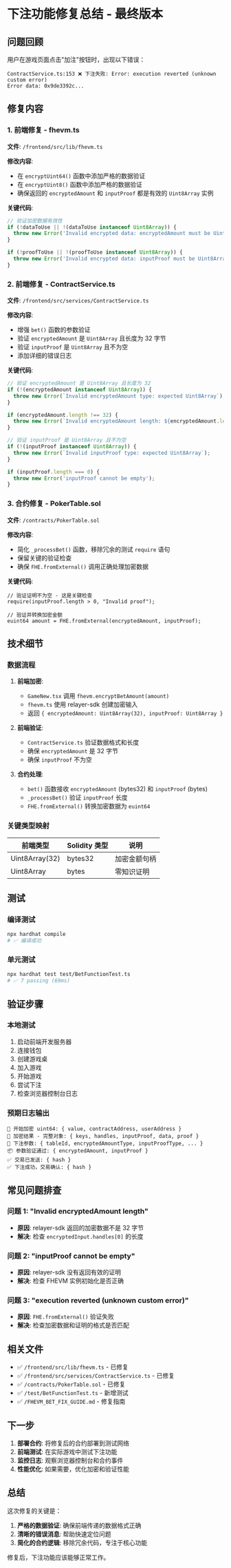 # 下注功能修复总结 - 最终版本

## 问题回顾

用户在游戏页面点击"加注"按钮时，出现以下错误：
```
ContractService.ts:153 ❌ 下注失败: Error: execution reverted (unknown custom error)
Error data: 0x9de3392c...
```

## 修复内容

### 1. 前端修复 - fhevm.ts

**文件**: `/frontend/src/lib/fhevm.ts`

**修改内容**:
- 在 `encryptUint64()` 函数中添加严格的数据验证
- 在 `encryptUint8()` 函数中添加严格的数据验证
- 确保返回的 `encryptedAmount` 和 `inputProof` 都是有效的 `Uint8Array` 实例

**关键代码**:
```typescript
// 验证加密数据有效性
if (!dataToUse || !(dataToUse instanceof Uint8Array)) {
  throw new Error('Invalid encrypted data: encryptedAmount must be Uint8Array');
}

if (!proofToUse || !(proofToUse instanceof Uint8Array)) {
  throw new Error('Invalid encrypted data: inputProof must be Uint8Array');
}
```

### 2. 前端修复 - ContractService.ts

**文件**: `/frontend/src/services/ContractService.ts`

**修改内容**:
- 增强 `bet()` 函数的参数验证
- 验证 `encryptedAmount` 是 `Uint8Array` 且长度为 32 字节
- 验证 `inputProof` 是 `Uint8Array` 且不为空
- 添加详细的错误日志

**关键代码**:
```typescript
// 验证 encryptedAmount 是 Uint8Array 且长度为 32
if (!(encryptedAmount instanceof Uint8Array)) {
  throw new Error(`Invalid encryptedAmount type: expected Uint8Array`);
}

if (encryptedAmount.length !== 32) {
  throw new Error(`Invalid encryptedAmount length: ${encryptedAmount.length}, expected 32`);
}

// 验证 inputProof 是 Uint8Array 且不为空
if (!(inputProof instanceof Uint8Array)) {
  throw new Error(`Invalid inputProof type: expected Uint8Array`);
}

if (inputProof.length === 0) {
  throw new Error('inputProof cannot be empty');
}
```

### 3. 合约修复 - PokerTable.sol

**文件**: `/contracts/PokerTable.sol`

**修改内容**:
- 简化 `_processBet()` 函数，移除冗余的测试 `require` 语句
- 保留关键的验证检查
- 确保 `FHE.fromExternal()` 调用正确处理加密数据

**关键代码**:
```solidity
// 验证证明不为空 - 这是关键检查
require(inputProof.length > 0, "Invalid proof");

// 验证并转换加密金额
euint64 amount = FHE.fromExternal(encryptedAmount, inputProof);
```

## 技术细节

### 数据流程

1. **前端加密**:
   - `GameNew.tsx` 调用 `fhevm.encryptBetAmount(amount)`
   - `fhevm.ts` 使用 relayer-sdk 创建加密输入
   - 返回 `{ encryptedAmount: Uint8Array(32), inputProof: Uint8Array }`

2. **前端验证**:
   - `ContractService.ts` 验证数据格式和长度
   - 确保 `encryptedAmount` 是 32 字节
   - 确保 `inputProof` 不为空

3. **合约处理**:
   - `bet()` 函数接收 `encryptedAmount` (bytes32) 和 `inputProof` (bytes)
   - `_processBet()` 验证 `inputProof` 长度
   - `FHE.fromExternal()` 转换加密数据为 `euint64`

### 关键类型映射

| 前端类型 | Solidity 类型 | 说明 |
|---------|-------------|------|
| Uint8Array(32) | bytes32 | 加密金额句柄 |
| Uint8Array | bytes | 零知识证明 |

## 测试

### 编译测试
```bash
npx hardhat compile
# ✅ 编译成功
```

### 单元测试
```bash
npx hardhat test test/BetFunctionTest.ts
# ✅ 7 passing (69ms)
```

## 验证步骤

### 本地测试
1. 启动前端开发服务器
2. 连接钱包
3. 创建游戏桌
4. 加入游戏
5. 开始游戏
6. 尝试下注
7. 检查浏览器控制台日志

### 预期日志输出
```
🔐 开始加密 uint64: { value, contractAddress, userAddress }
🔐 加密结果 - 完整对象: { keys, handles, inputProof, data, proof }
📝 下注参数: { tableId, encryptedAmountType, inputProofType, ... }
📦 参数验证通过: { encryptedAmount, inputProof }
✅ 交易已发送: { hash }
✅ 下注成功，交易确认: { hash }
```

## 常见问题排查

### 问题 1: "Invalid encryptedAmount length"
- **原因**: relayer-sdk 返回的加密数据不是 32 字节
- **解决**: 检查 `encryptedInput.handles[0]` 的长度

### 问题 2: "inputProof cannot be empty"
- **原因**: relayer-sdk 没有返回有效的证明
- **解决**: 检查 FHEVM 实例初始化是否正确

### 问题 3: "execution reverted (unknown custom error)"
- **原因**: `FHE.fromExternal()` 验证失败
- **解决**: 检查加密数据和证明的格式是否匹配

## 相关文件

- ✅ `/frontend/src/lib/fhevm.ts` - 已修复
- ✅ `/frontend/src/services/ContractService.ts` - 已修复
- ✅ `/contracts/PokerTable.sol` - 已修复
- ✅ `/test/BetFunctionTest.ts` - 新增测试
- ✅ `/FHEVM_BET_FIX_GUIDE.md` - 修复指南

## 下一步

1. **部署合约**: 将修复后的合约部署到测试网络
2. **前端测试**: 在实际游戏中测试下注功能
3. **监控日志**: 观察浏览器控制台和合约事件
4. **性能优化**: 如果需要，优化加密和验证性能

## 总结

这次修复的关键是：
1. **严格的数据验证**: 确保前端传递的数据格式正确
2. **清晰的错误消息**: 帮助快速定位问题
3. **简化的合约逻辑**: 移除冗余代码，专注于核心功能

修复后，下注功能应该能够正常工作。


